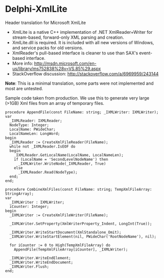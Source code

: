 Delphi-XmlLite
==============

Header translation for Microsoft XmlLite

* XmlLite is a native C++ implementation of .NET XmlReader+Writer for stream-based, forward-only XML parsing and creation.
* XmlLite.dll is required.  It is included with all new versions of Windows, and service packs for old versions.
* XmlReader's pull-based interface is cleaner to use than SAX's event-based interface.
* More info: http://msdn.microsoft.com/en-us/library/ms752838%28v=VS.85%29.aspx
* StackOverflow discussion: http://stackoverflow.com/a/6969959/243144
                                                                                        
**Note**: This is a minimal translation, some parts were not implemented and most are untested.

Sample code taken from production.  We use this to generate very large (>1GB) Xml files from an array of temporary files.

    procedure AppendFile(const FileName: string; _IXMLWriter: IXMLWriter);
    var
      _IXMLReader: IXMLReader;
      NodeType: Integer;
      LocalName: PWideChar;
      LocalNameLen: LongWord;
    begin
      _IXMLReader := CreateXmlFileReader(FileName);
      while not _IXMLReader.IsEOF do
      begin
        _IXMLReader.GetLocalName(LocalName, LocalNameLen);
        if (LocalName = 'SecondLevelNodeName') then
          _IXMLWriter.WriteNode(_IXMLReader, True)
        else
          _IXMLReader.Read(NodeType);
      end;
    end;
  
    procedure CombineXmlFiles(const FileName: string; TempXmlFileArray: StringArray);
    var
      _IXMLWriter : IXMLWriter;
      iCounter: Integer;
    begin
      _IXMLWriter := CreateXmlFileWriter(FileName);

      _IXMLWriter.SetProperty(XmlWriterProperty_Indent, LongInt(True));

      _IXMLWriter.WriteStartDocument(XmlStandalone_Omit);
      _IXMLWriter.WriteStartElement(nil, PWideChar('RootNodeName'), nil);

      for iCounter := 0 to High(TempXmlFileArray) do
        AppendFile(TempXmlFileArray[iCounter], _IXMLWriter);

      _IXMLWriter.WriteEndElement;
      _IXMLWriter.WriteEndDocument;
      _IXMLWriter.Flush;
    end;